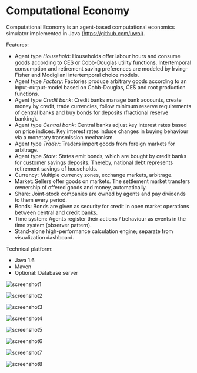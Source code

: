 Computational Economy
=====================

Computational Economy is an agent-based computational economics simulator implemented in Java (https://github.com/uwol).

Features:
* Agent type *Household*: Households offer labour hours and consume goods according to CES or Cobb-Douglas utility functions. Intertemporal consumption and retirement saving preferences are modeled by Irving-Fisher and Modigliani intertemporal choice models.
* Agent type *Factory*: Factories produce arbitrary goods according to an input-output-model based on Cobb-Douglas, CES and root production functions.
* Agent type *Credit bank*: Credit banks manage bank accounts, create money by credit, trade currencies, follow minimum reserve requirements of central banks and buy bonds for deposits (fractional reserve banking).
* Agent type *Central bank*: Central banks adjust key interest rates based on price indices. Key interest rates induce changes in buying behaviour via a monetary transmission mechanism.
* Agent type *Trader*: Traders import goods from foreign markets for arbitrage.
* Agent type *State*: States emit bonds, which are bought by credit banks for customer savings deposits. Thereby, national debt represents retirement savings of households. 
* Currency: Multiple currency zones, exchange markets, arbitrage.
* Market: Sellers offer goods on markets. The settlement market transfers ownership of offered goods and money, automatically.
* Share: Joint-stock companies are owned by agents and pay dividends to them every period.
* Bonds: Bonds are given as security for credit in open market operations between central and credit banks.
* Time system: Agents register their actions / behaviour as events in the time system (observer pattern).
* Stand-alone high-performance calculation engine; separate from visualization dashboard.

Technical platform:
* Java 1.6
* Maven
* Optional: Database server 

![screenshot1](http://img.literaturedb.com/compecon1.png)

![screenshot2](http://img.literaturedb.com/compecon2.png)

![screenshot3](http://img.literaturedb.com/compecon3.png)

![screenshot4](http://img.literaturedb.com/compecon4.png)

![screenshot5](http://img.literaturedb.com/compecon5.png)

![screenshot6](http://img.literaturedb.com/compecon6.png)

![screenshot7](http://img.literaturedb.com/compecon7.png)

![screenshot8](http://img.literaturedb.com/compecon8.png)